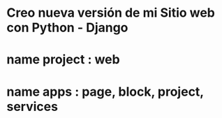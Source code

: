 # Creo nueva versión de mi Sitio web con Python - Django
# name project : web
# name apps : page, block, project, services